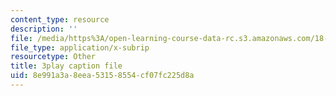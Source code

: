 ```yaml
---
content_type: resource
description: ''
file: /media/https%3A/open-learning-course-data-rc.s3.amazonaws.com/18-06sc-linear-algebra-fall-2011/8e991a3a8eea53158554cf07fc225d8a_55AoWKZZtww.vtt
file_type: application/x-subrip
resourcetype: Other
title: 3play caption file
uid: 8e991a3a-8eea-5315-8554-cf07fc225d8a
---
```

